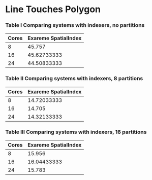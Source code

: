 # Line Touches Polygon


### Table I Comparing systems with indexers, no partitions
Cores | Exareme SpatialIndex
--- | --- 
8 | 45.757
16 | 45.62733333
24 | 44.50833333
          
### Table II Comparing systems with indexers, 8 partitions       
Cores | Exareme SpatialIndex
--- | --- 
8 | 14.72033333
16 | 14.705
24 | 14.32133333
          
### Table III Comparing systems with indexers, 16 partitions       
Cores | Exareme SpatialIndex
--- | --- 
8 | 15.956
16 | 16.04433333
24 | 15.783
